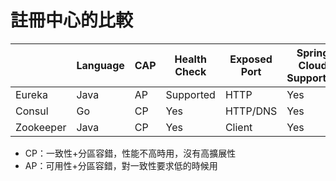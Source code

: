 # 註冊中心的比較

|           | Language | CAP | Health Check | Exposed Port | Spring Cloud Supported |
|-----------|----------|-----|--------------|--------------|------------------------|
| Eureka    | Java     | AP  | Supported    | HTTP         | Yes                    |
| Consul    | Go       | CP  | Yes          | HTTP/DNS     | Yes                    |
| Zookeeper | Java     | CP  | Yes          | Client       | Yes                    |

* CP：一致性+分區容錯，性能不高時用，沒有高擴展性
* AP：可用性+分區容錯，對一致性要求低的時候用
